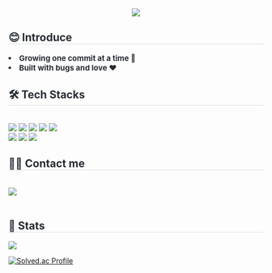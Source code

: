 <!-- Header -->
<div align= "center">
    <img src="https://capsule-render.vercel.app/api?type=waving&color=gradient&height=240&text=Here’s%20my%20little%20world%20😉&animation=&fontColor=000000&fontSize=60" />
</div>

<!-- Introduce -->
<div style="text-align: left;"> 
    <h2 style="border-bottom: 1px solid #d8dee4; color: #282d33;"> 😊 Introduce </h2>  
    <div style="font-weight: 700; font-size: 15px; text-align: left; color: #282d33;">
        <li> Growing one commit at a time 📝</li>
        <li> Built with bugs and love ❤️
    </div> 
</div>

<!-- Tech Stacks -->
<div style="text-align: left;">
    <h2 style="border-bottom: 1px solid #d8dee4; color: #282d33;"> 🛠️ Tech Stacks </h2>
    <br> 
    <div style="margin: ; text-align: left;" "text-align: left;">
        <img src="https://img.shields.io/badge/Github-181717?style=for-the-badge&logo=Github&logoColor=white">
          <img src="https://img.shields.io/badge/jQuery-0769AD?style=for-the-badge&logo=jQuery&logoColor=white">
          <img src="https://img.shields.io/badge/Javascript-F7DF1E?style=for-the-badge&logo=Javascript&logoColor=white">
          <img src="https://img.shields.io/badge/Java-007396?style=for-the-badge&logo=Java&logoColor=white">
          <img src="https://img.shields.io/badge/MariaDB-003545?style=for-the-badge&logo=MariaDB&logoColor=white">
          <br/><img src="https://img.shields.io/badge/MySQL-4479A1?style=for-the-badge&logo=MySQL&logoColor=white">
          <img src="https://img.shields.io/badge/React-61DAFB?style=for-the-badge&logo=React&logoColor=white">
          <img src="https://img.shields.io/badge/Spring%20Boot-6DB33F?style=for-the-badge&logo=Spring%20Boot&logoColor=white">
    </div>
</div>

<!-- Contact me -->
<div style="text-align: left;">
    <h2 style="border-bottom: 1px solid #d8dee4; color: #282d33;"> 🧑‍💻 Contact me </h2> <br> 
    <div style="text-align: left;">
        <a href=https://jyoon3741.tistory.com/>
            <img src="https://img.shields.io/badge/Tistory-000000?style=for-the-badge&logo=Tistory&logoColor=white&link=https://jyoon3741.tistory.com/">
        </a>
    </div>  <br> 
<div style="text-align: left;">  </div> 
     </div>
     <div style="text-align: left;"> 
     <h2 style="border-bottom: 1px solid #d8dee4; color: #282d33;"> 🏅 Stats </h2>
         <img src="https://github-readme-stats.vercel.app/api?username=Jaeyoon37&show_icons=true&theme=radical">

[![Solved.ac Profile](http://mazassumnida.wtf/api/v2/generate_badge?boj=jyoon3741)](https://solved.ac/jyoon3741/)


